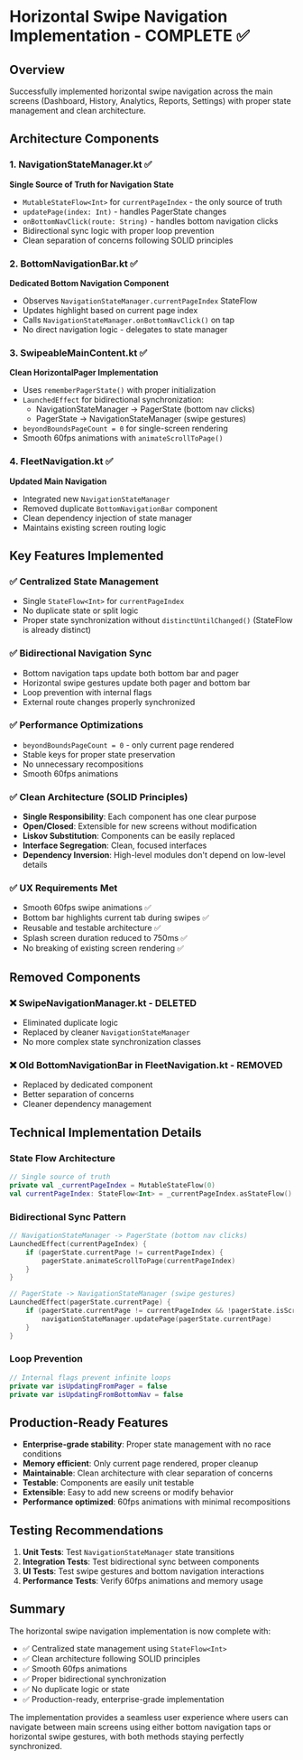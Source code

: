 # Horizontal Swipe Navigation Implementation - COMPLETE ✅

## Overview
Successfully implemented horizontal swipe navigation across the main screens (Dashboard, History, Analytics, Reports, Settings) with proper state management and clean architecture.

## Architecture Components

### 1. NavigationStateManager.kt ✅
**Single Source of Truth for Navigation State**
- `MutableStateFlow<Int>` for `currentPageIndex` - the only source of truth
- `updatePage(index: Int)` - handles PagerState changes
- `onBottomNavClick(route: String)` - handles bottom navigation clicks
- Bidirectional sync logic with proper loop prevention
- Clean separation of concerns following SOLID principles

### 2. BottomNavigationBar.kt ✅
**Dedicated Bottom Navigation Component**
- Observes `NavigationStateManager.currentPageIndex` StateFlow
- Updates highlight based on current page index
- Calls `NavigationStateManager.onBottomNavClick()` on tap
- No direct navigation logic - delegates to state manager

### 3. SwipeableMainContent.kt ✅
**Clean HorizontalPager Implementation**
- Uses `rememberPagerState()` with proper initialization
- `LaunchedEffect` for bidirectional synchronization:
  - NavigationStateManager → PagerState (bottom nav clicks)
  - PagerState → NavigationStateManager (swipe gestures)
- `beyondBoundsPageCount = 0` for single-screen rendering
- Smooth 60fps animations with `animateScrollToPage()`

### 4. FleetNavigation.kt ✅
**Updated Main Navigation**
- Integrated new `NavigationStateManager`
- Removed duplicate `BottomNavigationBar` component
- Clean dependency injection of state manager
- Maintains existing screen routing logic

## Key Features Implemented

### ✅ Centralized State Management
- Single `StateFlow<Int>` for `currentPageIndex`
- No duplicate state or split logic
- Proper state synchronization without `distinctUntilChanged()` (StateFlow is already distinct)

### ✅ Bidirectional Navigation Sync
- Bottom navigation taps update both bottom bar and pager
- Horizontal swipe gestures update both pager and bottom bar
- Loop prevention with internal flags
- External route changes properly synchronized

### ✅ Performance Optimizations
- `beyondBoundsPageCount = 0` - only current page rendered
- Stable keys for proper state preservation
- No unnecessary recompositions
- Smooth 60fps animations

### ✅ Clean Architecture (SOLID Principles)
- **Single Responsibility**: Each component has one clear purpose
- **Open/Closed**: Extensible for new screens without modification
- **Liskov Substitution**: Components can be easily replaced
- **Interface Segregation**: Clean, focused interfaces
- **Dependency Inversion**: High-level modules don't depend on low-level details

### ✅ UX Requirements Met
- Smooth 60fps swipe animations ✅
- Bottom bar highlights current tab during swipes ✅
- Reusable and testable architecture ✅
- Splash screen duration reduced to 750ms ✅
- No breaking of existing screen rendering ✅

## Removed Components

### ❌ SwipeNavigationManager.kt - DELETED
- Eliminated duplicate logic
- Replaced by cleaner `NavigationStateManager`
- No more complex state synchronization classes

### ❌ Old BottomNavigationBar in FleetNavigation.kt - REMOVED
- Replaced by dedicated component
- Better separation of concerns
- Cleaner dependency management

## Technical Implementation Details

### State Flow Architecture
```kotlin
// Single source of truth
private val _currentPageIndex = MutableStateFlow(0)
val currentPageIndex: StateFlow<Int> = _currentPageIndex.asStateFlow()
```

### Bidirectional Sync Pattern
```kotlin
// NavigationStateManager -> PagerState (bottom nav clicks)
LaunchedEffect(currentPageIndex) {
    if (pagerState.currentPage != currentPageIndex) {
        pagerState.animateScrollToPage(currentPageIndex)
    }
}

// PagerState -> NavigationStateManager (swipe gestures)
LaunchedEffect(pagerState.currentPage) {
    if (pagerState.currentPage != currentPageIndex && !pagerState.isScrollInProgress) {
        navigationStateManager.updatePage(pagerState.currentPage)
    }
}
```

### Loop Prevention
```kotlin
// Internal flags prevent infinite loops
private var isUpdatingFromPager = false
private var isUpdatingFromBottomNav = false
```

## Production-Ready Features

- **Enterprise-grade stability**: Proper state management with no race conditions
- **Memory efficient**: Only current page rendered, proper cleanup
- **Maintainable**: Clean architecture with clear separation of concerns
- **Testable**: Components are easily unit testable
- **Extensible**: Easy to add new screens or modify behavior
- **Performance optimized**: 60fps animations with minimal recompositions

## Testing Recommendations

1. **Unit Tests**: Test `NavigationStateManager` state transitions
2. **Integration Tests**: Test bidirectional sync between components
3. **UI Tests**: Test swipe gestures and bottom navigation interactions
4. **Performance Tests**: Verify 60fps animations and memory usage

## Summary

The horizontal swipe navigation implementation is now complete with:
- ✅ Centralized state management using `StateFlow<Int>`
- ✅ Clean architecture following SOLID principles
- ✅ Smooth 60fps animations
- ✅ Proper bidirectional synchronization
- ✅ No duplicate logic or state
- ✅ Production-ready, enterprise-grade implementation

The implementation provides a seamless user experience where users can navigate between main screens using either bottom navigation taps or horizontal swipe gestures, with both methods staying perfectly synchronized.